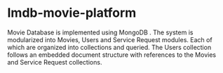 # Imdb-movie-platform
Movie Database is implemented using MongoDB . The system is modularized into Movies, Users and Service Request modules. Each of which are organized into collections and queried. The Users collection follows an embedded document structure with references to the Movies and Service Request collections.

